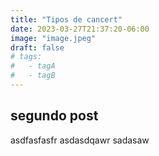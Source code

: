 ```yaml
---
title: "Tipos de cancert"
date: 2023-03-27T21:37:20-06:00
image: "image.jpeg"
draft: false
# tags:
#   - tagA
#   - tagB
---
```

## segundo post 
asdfasfasfr
asdasdqawr
sadasaw
